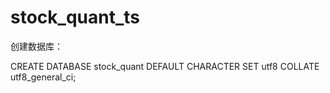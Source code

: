 # stock_quant_ts

创建数据库：

CREATE DATABASE stock_quant DEFAULT CHARACTER SET utf8 COLLATE utf8_general_ci;